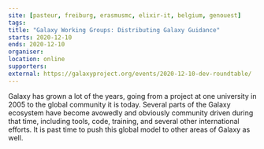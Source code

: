 ```yaml
---
site: [pasteur, freiburg, erasmusmc, elixir-it, belgium, genouest]
tags:
title: "Galaxy Working Groups: Distributing Galaxy Guidance"
starts: 2020-12-10
ends: 2020-12-10
organiser:
location: online
supporters:
external: https://galaxyproject.org/events/2020-12-10-dev-roundtable/
---
```


Galaxy has grown a lot of the years, going from a project at one university in 2005 to the global community it is today. Several parts of the Galaxy ecosystem have become avowedly and obviously community driven during that time, including tools, code, training, and several other international efforts. It is past time to push this global model to other areas of Galaxy as well.